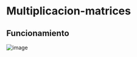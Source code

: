 # Multiplicacion-matrices
## Funcionamiento
![image](https://user-images.githubusercontent.com/58042139/121816725-d8138d80-cc42-11eb-8688-cda501419b1e.png)
